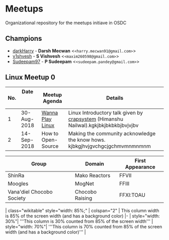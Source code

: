 # Meetups
Organizational repository for the meetups initiave in OSDC

## Champions
* [darkHarry](https://github.com/darkharry) - **Darsh Mecwan** &lt;`<harry.mecwan91@gmail.com>`&gt;
* [v1shvesh](https://github.com/v1shvesh) - **S Vishvesh** &lt;`<maxim260598@gmail.com>`&gt;
* [Sudeepam97](https://github.com/Sudeepam97) - **P Sudeepam** &lt;`<sudeepam.pandey@gmail.com>`&gt;

## Linux Meetup 0

No.| Date &nbsp; &nbsp; &nbsp; &nbsp; &nbsp; &nbsp; &nbsp; &nbsp; &nbsp;&nbsp;&nbsp;&nbsp;&nbsp;&nbsp;     | Meetup Agenda                        | Details  
---| ----------- | ------------------------------------ | --------
  1| 30-Aug-2018 | [Wanna Play Linux](./linux-meetup-0) | Linux Introductory talk given by [crapsystem](https://github.co/crapsystem) (Himanshu Nailwal).kgkjbkjbkbkbjbvjvjbv 
  2| 14-Sep-2018 | How to Open-Source                   | Making the community acknowledge the know hows. kjbkgjhvjgvchgcjgchmvmnmnmnm




Group                     | Domain          | First Appearance
------------------------- | --------------- | ----------------
ShinRa                    | Mako Reactors   | FFVII
Moogles                   | MogNet          | FFIII
Vana'diel Chocobo Society | Chocobo Raising | FFXI:TOAU

| class="wikitable" style="width: 85%;"
| colspan="2" | This column width is 85% of the screen width (and has a background color)
|-
| style="width: 30%"| '''This column is 30% counted from 85% of the screen width'''
| style="width: 70%"| '''This column is 70% counted from 85% of the screen width (and has a background color)'''
|
